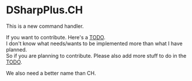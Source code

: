 # DSharpPlus.CH

This is a new command handler.

If you want to contribute. Here's a [TODO](TODO.md).  
I don't know what needs/wants to be implemented more than what I have planned.  
So if you are planning to contribute. Please also add more stuff to do in the [TODO](TODO.md).

We also need a better name than CH.